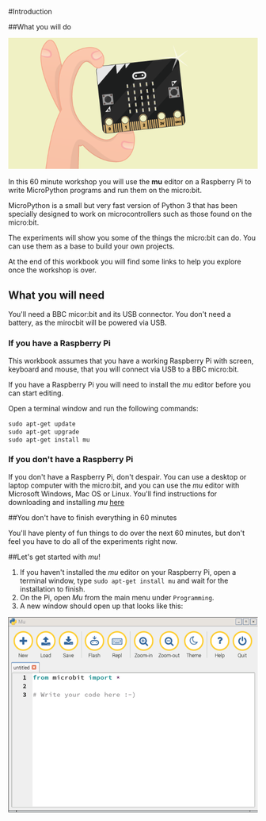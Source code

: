 

#Introduction


##What you will do


![](images/cover.png)

In this 60 minute workshop you will use the **mu** editor on a Raspberry Pi to write MicroPython programs and run them
on the micro:bit. 

MicroPython is a small but very fast version of Python 3 that has been specially designed to work on microcontrollers
such as those found on the micro:bit.

The experiments will show you some of the things the micro:bit can do. You can use them as a base to build your
own projects. 

At the end of this workbook you will find some links to help you explore once the workshop is over.

## What you will need

You'll need a BBC micor:bit and its USB connector. You don't need a battery, as the mirocbit will be
powered via USB.

### If you have a Raspberry Pi

This workbook assumes that you have a working Raspberry Pi with screen, keyboard and mouse, that you will connect via USB
to a BBC micro:bit.

If you have a Raspberry Pi you will need to install the *mu* editor before you can start editing.

Open a terminal window and run the following commands:

    sudo apt-get update
    sudo apt-get upgrade
    sudo apt-get install mu

### If you don't have a Raspberry Pi

If you don't have a Raspberry Pi, don't despair. You can use a desktop or laptop computer with the micro:bit, and you
can use the *mu* editor with Microsoft Windows, Mac OS or Linux. You'll find instructions for
downloading and installing *mu* [here](https://codewith.mu/#download)

##You don't have to finish everything in 60 minutes

You'll have plenty of fun things to do over the next 60 minutes, but don't feel you have to do all of
the experiments right now.

##Let's get started with *mu*!

1. If you haven't installed the *mu* editor on your Raspberry Pi, open a terminal window, type
`sudo apt-get install mu` and wait for the installation to finish.
1. On the Pi, open *Mu* from the main menu under `Programming`.
1. A new window should open up that looks like this:


![mu screenshot](images/screen1.png)
